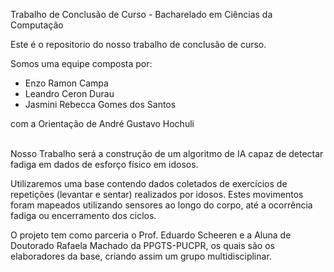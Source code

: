 Trabalho de Conclusão de Curso - Bacharelado em Ciências da Computação

Este é o repositorio do nosso trabalho de conclusão de curso.

Somos uma equipe composta por: 
- Enzo Ramon Campa
- Leandro Ceron Durau
- Jasmini Rebecca Gomes dos Santos

com a Orientação de André Gustavo Hochuli

</br>
Nosso Trabalho será a construção de um algoritmo de IA capaz de detectar fadiga em dados de esforço físico em idosos.

Utilizaremos uma base contendo dados coletados de exercícios de repetições (levantar e sentar) realizados por idosos. Estes movimentos foram mapeados utilizando sensores ao longo do corpo, até a ocorrência fadiga ou encerramento dos ciclos.

O projeto tem como parceria o Prof. Eduardo Scheeren e a Aluna de Doutorado Rafaela Machado da PPGTS-PUCPR, os quais são os elaboradores da base, criando assim um grupo multidisciplinar.
